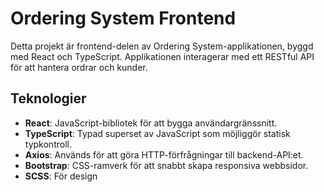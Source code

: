 # Ordering System Frontend

Detta projekt är frontend-delen av Ordering System-applikationen, byggd med React och TypeScript. Applikationen interagerar med ett RESTful API för att hantera ordrar och kunder.

## Teknologier

- **React**: JavaScript-bibliotek för att bygga användargränssnitt.
- **TypeScript**: Typad superset av JavaScript som möjliggör statisk typkontroll.
- **Axios**: Används för att göra HTTP-förfrågningar till backend-API:et.
- **Bootstrap**: CSS-ramverk för att snabbt skapa responsiva webbsidor.
- **SCSS**: För design
